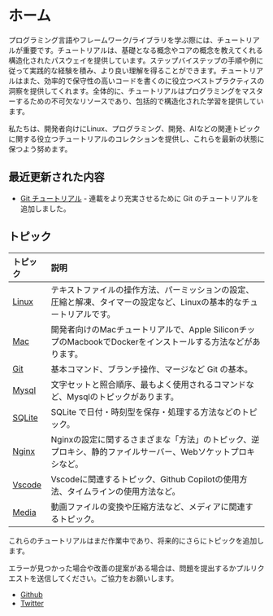# ホーム

プログラミング言語やフレームワーク/ライブラリを学ぶ際には、チュートリアルが重要です。チュートリアルは、基礎となる概念やコアの概念を教えてくれる構造化されたパスウェイを提供しています。ステップバイステップの手順や例に従って実践的な経験を積み、より良い理解を得ることができます。チュートリアルはまた、効率的で保守性の高いコードを書くのに役立つベストプラクティスの洞察を提供してくれます。全体的に、チュートリアルはプログラミングをマスターするための不可欠なリソースであり、包括的で構造化された学習を提供しています。

私たちは、開発者向けにLinux、プログラミング、開発、AIなどの関連トピックに関する役立つチュートリアルのコレクションを提供し、これらを最新の状態に保つよう努めます。

## 最近更新された内容

- [Git チュートリアル](git/) - 連載をより充実させるために Git のチュートリアルを追加しました。

## トピック

| トピック | 説明 |
| :--- | :--- |
| [Linux](linux/) | テキストファイルの操作方法、パーミッションの設定、圧縮と解凍、タイマーの設定など、Linuxの基本的なチュートリアルです。 |
| [Mac](mac/how-to-use-docker-on-m1-mac.html) | 開発者向けのMacチュートリアルで、Apple SiliconチップのMacbookでDockerをインストールする方法などがあります。 |
| [Git](git) | 基本コマンド、ブランチ操作、マージなど Git の基本。 |
| [Mysql](mysql/most-used-sql-commands.html) | 文字セットと照合順序、最もよく使用されるコマンドなど、Mysqlのトピックがあります。 |
| [SQLite](sqlite/deal-with-date-time-type-in-sqlite.html) | SQLite で日付・時刻型を保存・処理する方法などのトピック。 |
| [Nginx](nginx/nginx-https-config.html) | Nginxの設定に関するさまざまな「方法」のトピック、逆プロキシ、静的ファイルサーバー、Webソケットプロキシなど。 |
| [Vscode](vscode/copilot-usage-and-shortcut.html) | Vscodeに関連するトピック、Github Copilotの使用方法、タイムラインの使用方法など。 |
| [Media](media/convert-compress-video-via-ffmpeg.html) | 動画ファイルの変換や圧縮方法など、メディアに関連するトピック。 |

これらのチュートリアルはまだ作業中であり、将来的にさらにトピックを追加します。

エラーが見つかった場合や改善の提案がある場合は、問題を提出するかプルリクエストを送信してください。ご協力をお願いします。

- [Github](https://github.com/tinkink-net/tutorials)
- [Twitter](https://twitter.com/tinkink_net)
